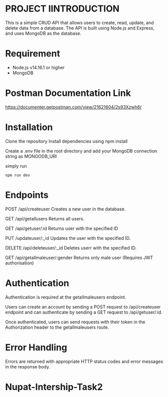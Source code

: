 # PROJECT IINTRODUCTION
This is a simple CRUD API that allows users to create, read, update, and delete data from a database. The API is built using Node.js and Express, and uses MongoDB as the database.

# Requirement

* Node.js v14.16.1 or higher
* MongoDB


# Postman Documentation Link
https://documenter.getpostman.com/view/21621604/2s93Xzwh6r


# Installation

Clone the repository
Install dependencies using npm install

Create a .env file in the root directory and add your MongoDB connection string as MONGODB_URI

simply run 
```
npm run dev
```


# Endpoints
POST /api/createuser
Creates a new user in the database.

GET /api/getallusers
Returns all users.

GET /api/getuser/:id
Returns user with the specified ID

PUT /updateuser/:_id
Updates the user with the specified ID.

DELETE /api/deleteuser/:_id
Deletes userr with the specified ID.

GET /api/getallmaleuser/:gender
Returns only male user (Requires JWT authorisation)

# Authentication
Authentication is required at the getallmaleusers endpoint.

Users can create an account by sending a POST request to /api/createuser endpoint and can authenticate by sending a GET request to /api/getuser/:id.

Once authenticated, users can send requests with their token in the Authorization header to the getallmaleusers route.


# Error Handling
Errors are returned with appropriate HTTP status codes and error messages in the response body.


# Nupat-Intership-Task2
